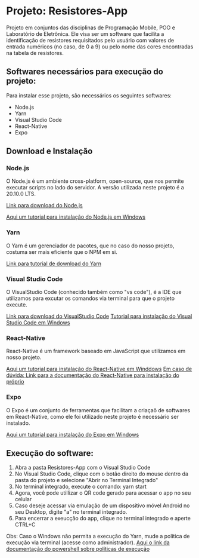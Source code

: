# Projeto: Resistores-App
 Projeto em conjuntos das disciplinas de Programação Mobile, POO e Laboratório de Eletrônica. Ele visa ser um software que facilita a identificação de resistores requisitados pelo usuário com valores de entrada numéricos (no caso, de 0 a 9) ou pelo nome das cores encontradas na tabela de resistores.

## Softwares necessários para execução do projeto:

Para instalar esse projeto, são necessários os seguintes softwares:

* Node.js
* Yarn
* Visual Studio Code
* React-Native 
* Expo

## Download e Instalação 

### Node.js

O Node.js é um ambiente cross-platform, open-source, que nos permite executar scripts no lado do servidor. A versão utilizada neste projeto é a 20.10.0 LTS.

[Link para download do Node.js](https://nodejs.org/dist/v20.10.0/node-v20.10.0-x64.msi)

[Aqui um tutorial para instalação do Node.js em Windows](https://youtu.be/DFfDYjVlRZw)

### Yarn

O Yarn é um gerenciador de pacotes, que no caso do nosso projeto, costuma ser mais eficiente que o NPM em si.

[Link para tutorial de download do Yarn](https://classic.yarnpkg.com/lang/en/docs/install/#windows-stable)

### Visual Studio Code

O VisualStudio Code (conhecido também como "vs code"), é a IDE que utilizamos para excutar os comandos via terminal para que o projeto execute.

[Link para download do VisualStudio Code](https://code.visualstudio.com/download)
[Tutorial para instalação do Visual Studio Code em Windows](https://youtu.be/CPmQwlycfGI)

### React-Native

React-Native é um framework baseado em JavaScript que utilizamos em nosso projeto. 

[Aqui um tutorial para instalação do React-Native em Winddows](https://youtu.be/8l691BQ-RGc)
[Em caso de dúvida: Link para a documentação do React-Native para instalação do próprio](https://reactnative.dev/docs/environment-setup?guide=native&package-manager=yarn)

### Expo

O Expo é um conjunto de ferramentas que facilitam a criaçaõ de softwares em React-Native, como ele foi utilizado neste projeto é necessário ser instalado.

[Aqui um tutorial para instalação do Expo em Windows](https://youtu.be/Fx3nabgtar0)

## Execução do software: 

1. Abra a pasta Resistores-App com o Visual Studio Code
2. No Visual Studio Code, clique com o botão direito do mouse dentro da pasta do projeto e selecione "Abrir no Terminal Integrado"
3. No terminal integrado, execute o comando: yarn start
4. Agora, você pode utillizar o QR code gerado para acessar o app no seu celular
5. Caso deseje acessar via emulação de um dispositivo móvel Android no seu Desktop, digite "a" no terminal integrado.
6. Para encerrar a exeucção do app, clique no terminal integrado e aperte CTRL+C

Obs: Caso o Windows não permita a execução do Yarn, mude a política de execução via terminal (acesse como administrador). [Aqui o link da documentação do powershell sobre políticas de execução](https://learn.microsoft.com/en-us/powershell/module/microsoft.powershell.core/about/about_execution_policies?view=powershell-7.4)
